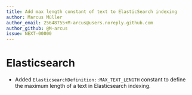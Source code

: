 ```yaml
---
title: Add max length constant of text to ElasticSearch indexing   
author: Marcus Müller
author_email: 25648755+M-arcus@users.noreply.github.com
author_github: @M-arcus
issue: NEXT-00000
---
```

# Elasticsearch
* Added `ElasticsearchDefinition::MAX_TEXT_LENGTH` constant to define the maximum length of a text in Elasticsearch indexing.
